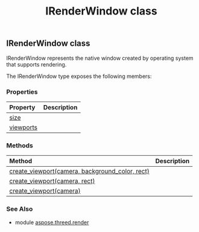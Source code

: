 ﻿---
title: IRenderWindow class
second_title: Aspose.3D for Python via .NET API References
description: 
type: docs
weight: 140
url: /python-net/aspose.threed.render/irenderwindow/
is_root: false
---

## IRenderWindow class

IRenderWindow represents the native window created by operating system that supports rendering.



The IRenderWindow type exposes the following members:

### Properties
| Property | Description |
| :- | :- |
| [size](/3d/python-net/aspose.threed.render/irenderwindow/size) |  |
| [viewports](/3d/python-net/aspose.threed.render/irenderwindow/viewports) |  |


### Methods
| Method | Description |
| :- | :- |
| [create_viewport(camera, background_color, rect)](/3d/python-net/aspose.threed.render/irenderwindow/create_viewport/#aspose.threed.entities.Camera-aspose.pydrawing.Color-aspose.threed.utilities.RelativeRectangle) |  |
| [create_viewport(camera, rect)](/3d/python-net/aspose.threed.render/irenderwindow/create_viewport/#aspose.threed.entities.Camera-aspose.threed.utilities.RelativeRectangle) |  |
| [create_viewport(camera)](/3d/python-net/aspose.threed.render/irenderwindow/create_viewport/#aspose.threed.entities.Camera) |  |


### See Also

* module [aspose.threed.render](../)
